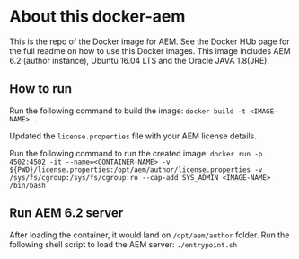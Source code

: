 # About this docker-aem
This is the repo of the Docker image for AEM. See the Docker HUb page for the full readme on  how to use this Docker images.
This image includes AEM 6.2 (author instance), Ubuntu 16.04 LTS and the Oracle JAVA 1.8(JRE).

## How to run

Run the following command to build the image:
`docker build -t <IMAGE-NAME> .`

Updated the `license.properties` file with your AEM license details.

Run the following command to run the created image:
`docker run -p 4502:4502 -it --name=<CONTAINER-NAME> -v ${PWD}/license.properties:/opt/aem/author/license.properties -v /sys/fs/cgroup:/sys/fs/cgroup:ro --cap-add SYS_ADMIN <IMAGE-NAME>  /bin/bash`


## Run AEM 6.2 server
After loading the container, it would land on `/opt/aem/author` folder. Run the following shell script to load the AEM server:
`./entrypoint.sh`